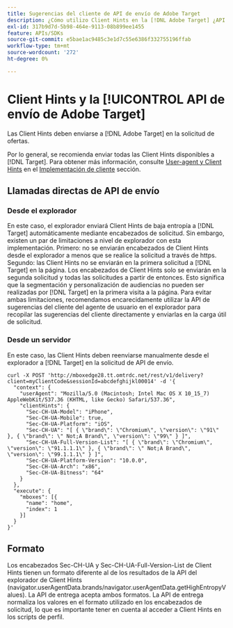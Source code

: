 ```yaml
---
title: Sugerencias del cliente de API de envío de Adobe Target
description: ¿Cómo utilizo Client Hints en la [!DNL Adobe Target] ¿API de envío?
exl-id: 317b9d7d-5b98-464e-9113-08b899ee1455
feature: APIs/SDKs
source-git-commit: e5bae1ac9485c3e1d7c55e6386f332755196ffab
workflow-type: tm+mt
source-wordcount: '272'
ht-degree: 0%

---
```


# Client Hints y la [!UICONTROL API de envío de Adobe Target]

Las Client Hints deben enviarse a [!DNL Adobe Target] en la solicitud de ofertas.

Por lo general, se recomienda enviar todas las Client Hints disponibles a [!DNL Target]. Para obtener más información, consulte [User-agent y Client Hints](/help/dev/implement/client-side/atjs/user-agent-and-client-hints.md) en el [Implementación de cliente](../../implement/client-side/overview.md) sección.

## Llamadas directas de API de envío

### Desde el explorador

En este caso, el explorador enviará Client Hints de baja entropía a [!DNL Target] automáticamente mediante encabezados de solicitud. Sin embargo, existen un par de limitaciones a nivel de explorador con esta implementación. Primero: no se enviarán encabezados de Client Hints desde el explorador a menos que se realice la solicitud a través de https. Segundo: las Client Hints no se enviarán en la primera solicitud a [!DNL Target] en la página. Los encabezados de Client Hints solo se enviarán en la segunda solicitud y todas las solicitudes a partir de entonces. Esto significa que la segmentación y personalización de audiencias no pueden ser realizadas por [!DNL Target] en la primera visita a la página. Para evitar ambas limitaciones, recomendamos encarecidamente utilizar la API de sugerencias del cliente del agente de usuario en el explorador para recopilar las sugerencias del cliente directamente y enviarlas en la carga útil de solicitud.

### Desde un servidor

En este caso, las Client Hints deben reenviarse manualmente desde el explorador a [!DNL Target] en la solicitud de API de envío.

```
curl -X POST 'http://mboxedge28.tt.omtrdc.net/rest/v1/delivery?client=myClientCode&sessionId=abcdefghijkl00014' -d '{
  "context": {
    "userAgent": "Mozilla/5.0 (Macintosh; Intel Mac OS X 10_15_7) AppleWebKit/537.36 (KHTML, like Gecko) Safari/537.36",
    "clientHints": {
      "Sec-CH-UA-Model": "iPhone",
      "Sec-CH-UA-Mobile": true,
      "Sec-CH-UA-Platform": "iOS",
      "Sec-CH-UA": "[ { \"brand\": \"Chromium\", \"version\": \"91\" }, { \"brand\": \" Not;A Brand\", \"version\": \"99\" } ]",
      "Sec-CH-UA-Full-Version-List": "[ { \"brand\": \"Chromium\", \"version\": \"91.1.1.1\" }, { \"brand\": \" Not;A Brand\", \"version\": \"99.1.1.1\" } ]",
      "Sec-CH-UA-Platform-Version": "10.0.0",
      "Sec-CH-UA-Arch": "x86",
      "Sec-CH-UA-Bitness": "64"
    }
  },
  "execute": {
    "mboxes": [{
      "name": "home",
      "index": 1
    }]
  }
}'
```

## Formato

Los encabezados Sec-CH-UA y Sec-CH-UA-Full-Version-List de Client Hints tienen un formato diferente al de los resultados de la API del explorador de Client Hints (navigator.userAgentData.brands/navigator.userAgentData.getHighEntropyValues). La API de entrega acepta ambos formatos. La API de entrega normaliza los valores en el formato utilizado en los encabezados de solicitud, lo que es importante tener en cuenta al acceder a Client Hints en los scripts de perfil.

